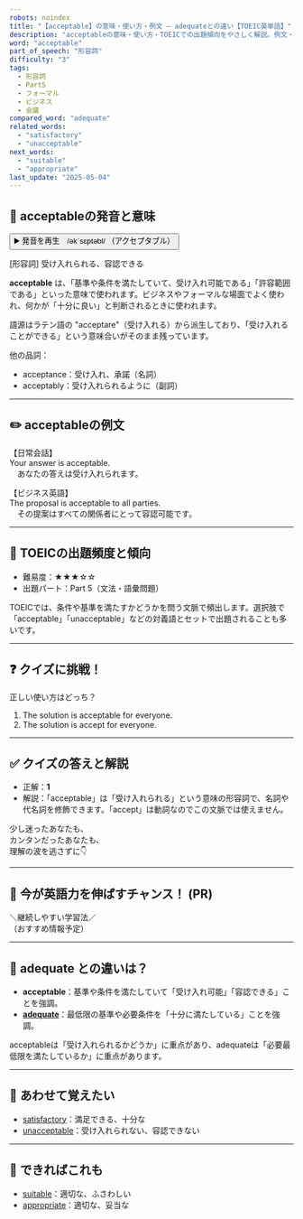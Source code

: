 ```yaml
---
robots: noindex
title: "【acceptable】の意味・使い方・例文 ― adequateとの違い【TOEIC英単語】"
description: "acceptableの意味・使い方・TOEICでの出題傾向をやさしく解説。例文・クイズ付きでadequateとの違いもわかりやすく学べます。"
word: "acceptable"
part_of_speech: "形容詞"
difficulty: "3"
tags:
  - 形容詞
  - Part5
  - フォーマル
  - ビジネス
  - 会議
compared_word: "adequate"
related_words:
  - "satisfactory"
  - "unacceptable"
next_words:
  - "suitable"
  - "appropriate"
last_update: "2025-05-04"
---
```


## 🔰 acceptableの発音と意味

<button class="play-audio" onclick="playTTS('acceptable')">
  <span class="play-audio-main">
    ▶️ 発音を再生　/əkˈsɛptəbl/
  </span>
  <span class="play-audio-sub">
    （アクセプタブル）
  </span>
</button>

[形容詞] 受け入れられる、容認できる

**acceptable** は、「基準や条件を満たしていて、受け入れ可能である」「許容範囲である」といった意味で使われます。ビジネスやフォーマルな場面でよく使われ、何かが「十分に良い」と判断されるときに使われます。

語源はラテン語の "acceptare"（受け入れる）から派生しており、「受け入れることができる」という意味合いがそのまま残っています。

他の品詞：  
- acceptance：受け入れ、承諾（名詞）
- acceptably：受け入れられるように（副詞）

---

## ✏️ acceptableの例文

【日常会話】  
Your answer is acceptable.  
　あなたの答えは受け入れられます。

【ビジネス英語】  
The proposal is acceptable to all parties.  
　その提案はすべての関係者にとって容認可能です。

---

## 🎯 TOEICの出題頻度と傾向

- 難易度：★★★☆☆
- 出題パート：Part 5（文法・語彙問題）

TOEICでは、条件や基準を満たすかどうかを問う文脈で頻出します。選択肢で「acceptable」「unacceptable」などの対義語とセットで出題されることも多いです。

---

## ❓ クイズに挑戦！

正しい使い方はどっち？

1. The solution is acceptable for everyone.  
2. The solution is accept for everyone.

---

## ✅ クイズの答えと解説

- 正解：**1**
- 解説：「acceptable」は「受け入れられる」という意味の形容詞で、名詞や代名詞を修飾できます。「accept」は動詞なのでこの文脈では使えません。

少し迷ったあなたも、  
カンタンだったあなたも、  
理解の波を逃さずに👇️

---

## 🚀 今が英語力を伸ばすチャンス！ (PR)

<div class="info-center">
＼継続しやすい学習法／<br>  
（おすすめ情報予定）
</div>

---

## 🤔  adequate との違いは？

- **acceptable**：基準や条件を満たしていて「受け入れ可能」「容認できる」ことを強調。
- **[adequate](/word/adequate)**：最低限の基準や必要条件を「十分に満たしている」ことを強調。

acceptableは「受け入れられるかどうか」に重点があり、adequateは「必要最低限を満たしているか」に重点があります。

---

## 🧩 あわせて覚えたい

- [satisfactory](/word/satisfactory)：満足できる、十分な
- [unacceptable](/word/unacceptable)：受け入れられない、容認できない

---

## 📖 できればこれも

- [suitable](/word/suitable)：適切な、ふさわしい
- [appropriate](/word/appropriate)：適切な、妥当な

<!-- cvid: aid14_bid09 -->
